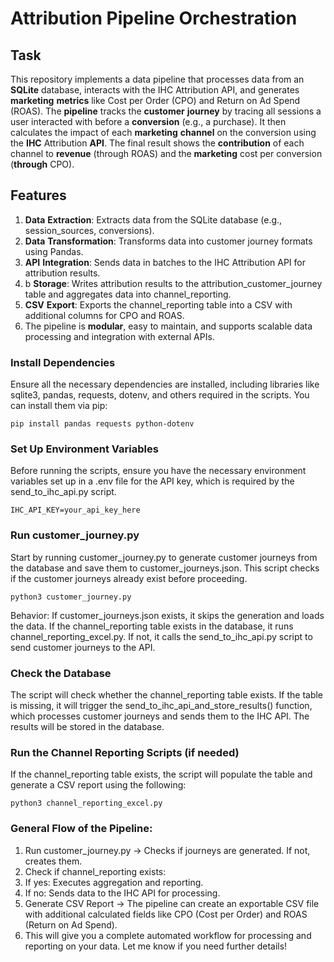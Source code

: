 # Attribution Pipeline Orchestration

## Task

This repository implements a data pipeline that processes data from an **SQLite** database, interacts with the IHC Attribution API, and generates **marketing** **metrics** like Cost per Order (CPO) and Return on Ad Spend (ROAS).
The **pipeline** tracks the **customer** **journey** by tracing all sessions a user interacted with before a **conversion** (e.g., a purchase). It then calculates the impact of each **marketing** **channel** on the conversion using the **IHC** Attribution **API**. The final result shows the **contribution** of each channel to **revenue** (through ROAS) and the **marketing** cost per conversion (**through** CPO).


## Features


1. **Data** **Extraction**: Extracts data from the SQLite database (e.g., session_sources, conversions).
2. **Data** **Transformation**: Transforms data into customer journey formats using Pandas.
3. **API** **Integration**: Sends data in batches to the IHC Attribution API for attribution results.
4. b **Storage**: Writes attribution results to the attribution_customer_journey table and aggregates data into channel_reporting.
5. **CSV** **Export**: Exports the channel_reporting table into a CSV with additional columns for CPO and ROAS.
6. The pipeline is **modular**, easy to maintain, and supports scalable data processing and integration with external APIs.

### Install Dependencies
Ensure all the necessary dependencies are installed, including libraries like sqlite3, pandas, requests, dotenv, and others required in the scripts. You can install them via pip:
```
pip install pandas requests python-dotenv
```
### Set Up Environment Variables
Before running the scripts, ensure you have the necessary environment variables set up in a .env file for the API key, which is required by the send_to_ihc_api.py script. 
```
IHC_API_KEY=your_api_key_here
```
###  Run customer_journey.py
Start by running customer_journey.py to generate customer journeys from the database and save them to customer_journeys.json. This script checks if the customer journeys already exist before proceeding.
```
python3 customer_journey.py
```
Behavior:
If customer_journeys.json exists, it skips the generation and loads the data.
If the channel_reporting table exists in the database, it runs channel_reporting_excel.py.
If not, it calls the send_to_ihc_api.py script to send customer journeys to the API.

### Check the Database
The script will check whether the channel_reporting table exists. If the table is missing, it will trigger the send_to_ihc_api_and_store_results() function, which processes customer journeys and sends them to the IHC API. The results will be stored in the database.

### Run the Channel Reporting Scripts (if needed)
If the channel_reporting table exists, the script will populate the table and generate a CSV report using the following:
```
python3 channel_reporting_excel.py
```
### General Flow of the Pipeline:

1. Run customer_journey.py → Checks if journeys are generated. If not, creates them.
2. Check if channel_reporting exists:
3. If yes: Executes aggregation and reporting.
4. If no: Sends data to the IHC API for processing.
5. Generate CSV Report → The pipeline can create an exportable CSV file with additional calculated fields like CPO (Cost per Order) and ROAS (Return on Ad Spend).
6. This will give you a complete automated workflow for processing and reporting on your data. Let me know if you need further details!


